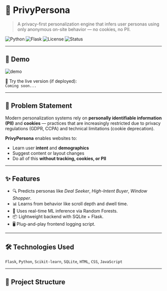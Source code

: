 # 🔐 PrivyPersona

> A privacy-first personalization engine that infers user personas using only anonymous on-site behavior — no cookies, no PII.

![Python](https://img.shields.io/badge/Built%20with-Python-blue?logo=python)
![Flask](https://img.shields.io/badge/Framework-Flask-red?logo=flask)
![License](https://img.shields.io/badge/License-MIT-green)
![Status](https://img.shields.io/badge/Status-Prototype-yellow)

---

## 🚀 Demo

![demo](https://user-images.githubusercontent.com/your-username/your-demo.gif)

🧪 Try the live version (if deployed):  
`Coming soon...`

---

## 📌 Problem Statement

Modern personalization systems rely on **personally identifiable information (PII)** and **cookies** — practices that are increasingly restricted due to privacy regulations (GDPR, CCPA) and technical limitations (cookie deprecation).

**PrivyPersona** enables websites to:
- Learn user **intent** and **demographics**
- Suggest content or layout changes
- Do all of this **without tracking, cookies, or PII**

---

## ✨ Features

- 🔍 Predicts personas like *Deal Seeker*, *High-Intent Buyer*, *Window Shopper*.
- 📊 Learns from behavior like scroll depth and dwell time.
- 🧠 Uses real-time ML inference via Random Forests.
- 📦 Lightweight backend with SQLite + Flask.
- 🖥️ Plug-and-play frontend logging script.

---

## 🛠️ Technologies Used

`Flask`, `Python`, `Scikit-learn`, `SQLite`, `HTML`, `CSS`, `JavaScript`

---

## 🧱 Project Structure

